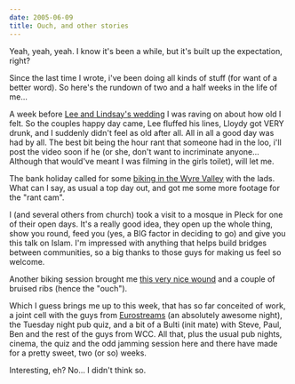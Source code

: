 ```yaml
---
date: 2005-06-09
title: Ouch, and other stories
---
```

Yeah, yeah, yeah. I know it's been a while, but it's built up the expectation, right?

Since the last time I wrote, i've been doing all kinds of stuff (for want of a better word). So here's the rundown of two and a half weeks in the life of me...

A week before [Lee and Lindsay's wedding](//www.flickr.com/photos/roobottom/sets/395147/) I was raving on about how old I felt. So the couples happy day came, Lee fluffed his lines, Lloydy got VERY drunk, and I suddenly didn't feel as old after all. All in all a good day was had by all. The best bit being the hour rant that someone had in the loo, i'll post the video soon if he (or she, don't want to incriminate anyone... Although that would've meant I was filming in the girls toilet), will let me. 

The bank holiday called for some [biking in the Wyre Valley](//www.flickr.com/photos/roobottom/sets/394848/) with the lads. What can I say, as usual a top day out, and got me some more footage for the "rant cam". 

I (and several others from church) took a visit to a mosque in Pleck for one of their open days. It's a really good idea, they open up the whole thing, show you round, feed you (yes, a BIG factor in deciding to go) and give you this talk on Islam. I'm impressed with anything that helps build bridges between communities, so a big thanks to those guys for making us feel so welcome. 

Another biking session brought me [this very nice wound](//www.flickr.com/photos/roobottom/17616354/) and a couple of bruised ribs (hence the "ouch").

Which I guess brings me up to this week, that has so far conceited of work, a joint cell with the guys from [Eurostreams](//www.eurostreams.co.uk) (an absolutely awesome night), the Tuesday night pub quiz, and a bit of a Bulti (init mate) with Steve, Paul, Ben and the rest of the guys from WCC. All that, plus the usual pub nights, cinema, the quiz and the odd jamming session here and there have made for a pretty sweet, two (or so) weeks. 

Interesting, eh? No... I didn't think so.